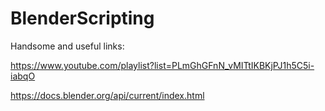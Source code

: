 # BlenderScripting

Handsome and useful links:

https://www.youtube.com/playlist?list=PLmGhGFnN_vMITtIKBKjPJ1h5C5i-iabqO

https://docs.blender.org/api/current/index.html
